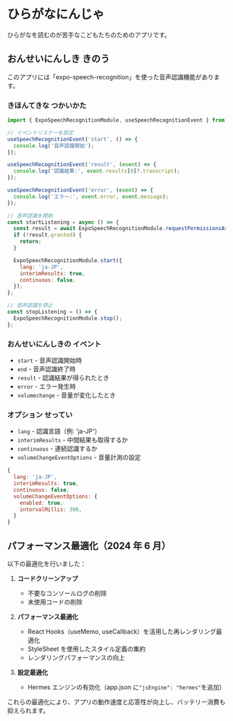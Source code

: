 # ひらがなにんじゃ

ひらがなを読むのが苦手なこどもたちのためのアプリです。

## おんせいにんしき きのう

このアプリには「expo-speech-recognition」を使った音声認識機能があります。

### きほんてきな つかいかた

```jsx
import { ExpoSpeechRecognitionModule, useSpeechRecognitionEvent } from 'expo-speech-recognition';

// イベントリスナーを設定
useSpeechRecognitionEvent('start', () => {
  console.log('音声認識開始');
});

useSpeechRecognitionEvent('result', (event) => {
  console.log('認識結果:', event.results[0]?.transcript);
});

useSpeechRecognitionEvent('error', (event) => {
  console.log('エラー:', event.error, event.message);
});

// 音声認識を開始
const startListening = async () => {
  const result = await ExpoSpeechRecognitionModule.requestPermissionsAsync();
  if (!result.granted) {
    return;
  }

  ExpoSpeechRecognitionModule.start({
    lang: 'ja-JP',
    interimResults: true,
    continuous: false,
  });
};

// 音声認識を停止
const stopListening = () => {
  ExpoSpeechRecognitionModule.stop();
};
```

### おんせいにんしきの イベント

- `start` - 音声認識開始時
- `end` - 音声認識終了時
- `result` - 認識結果が得られたとき
- `error` - エラー発生時
- `volumechange` - 音量が変化したとき

### オプション せってい

- `lang` - 認識言語（例: 'ja-JP'）
- `interimResults` - 中間結果も取得するか
- `continuous` - 連続認識するか
- `volumeChangeEventOptions` - 音量計測の設定

```jsx
{
  lang: 'ja-JP',
  interimResults: true,
  continuous: false,
  volumeChangeEventOptions: {
    enabled: true,
    intervalMillis: 300,
  }
}
```

## パフォーマンス最適化（2024 年 6 月）

以下の最適化を行いました：

1. **コードクリーンアップ**

   - 不要なコンソールログの削除
   - 未使用コードの削除

2. **パフォーマンス最適化**

   - React Hooks（useMemo, useCallback）を活用した再レンダリング最適化
   - StyleSheet を使用したスタイル定義の集約
   - レンダリングパフォーマンスの向上

3. **設定最適化**
   - Hermes エンジンの有効化（app.json に`"jsEngine": "hermes"`を追加）

これらの最適化により、アプリの動作速度と応答性が向上し、バッテリー消費も抑えられます。
